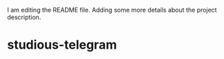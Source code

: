 I am editing the README file. Adding some more details about the project description.
# studious-telegram
